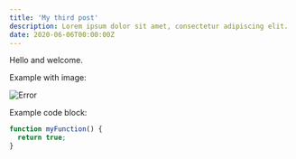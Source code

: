 ```yaml
---
title: 'My third post'
description: Lorem ipsum dolor sit amet, consectetur adipiscing elit.
date: 2020-06-06T00:00:00Z
---
```


Hello and welcome.

Example with image:

![Error](https://picsum.photos/600/400?random=2)

Example code block:

```js
function myFunction() {
  return true;
}
```
